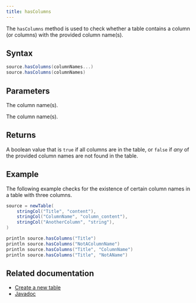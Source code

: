 ```yaml
---
title: hasColumns
---
```


The `hasColumns` method is used to check whether a table contains a column (or columns) with the provided column name(s).

## Syntax

```groovy syntax
source.hasColumns(columnNames...)
source.hasColumns(columnNames)
```

## Parameters

<ParamTable>
<Param name="columnNames" type="String...">

The column name(s).

</Param>
<Param name="columnNames" type="Collection<String>">

The column name(s).

</Param>
</ParamTable>

## Returns

A boolean value that is `true` if all columns are in the table, or `false` if _any_ of the provided column names are not found in the table.

## Example

The following example checks for the existence of certain column names in a table with three columns.

```groovy order=:log
source = newTable(
    stringCol("Title", "content"),
    stringCol("ColumnName", "column_content"),
    stringCol("AnotherColumn", "string"),
)

println source.hasColumns("Title")
println source.hasColumns("NotAColumnName")
println source.hasColumns("Title", "ColumnName")
println source.hasColumns("Title", "NotAName")
```

## Related documentation

- [Create a new table](../../../how-to-guides/new-and-empty-table.md#newtable)
- [Javadoc](https://deephaven.io/core/javadoc/io/deephaven/engine/table/Table.html#hasColumns(java.lang.String...))
